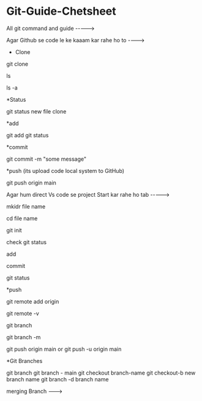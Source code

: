 # Git-Guide-Chetsheet
All git command and guide ----->






Agar Github se code le ke kaaam kar rahe ho to ---->

*  Clone 

git clone <link>

ls <its show clone folder>

ls -a <its show hideen file>


*Status 

git status
new file <its show untracked massge>
clone <if we are changed  then it shows a modified file>


*add

git add <filename>
git status <now new file go to stage option>

*commit

git commit -m "some message" <affter add then we are use commit>


*push (its upload code local system to GitHub)

git push origin main



Agar hum direct Vs code se project Start kar rahe ho tab ----->

mkidr file name <its creade new folder >

 cd file name <vist under the folder >

git init <make new repo using vs code >

check git status 

add

commit 

git status


*push

git remote add origin <repo link>

git remote -v <it is used for verify to remote>

git branch <to check branch>

git branch -m <to rename branch>

git push origin main  or git push -u origin main




*Git Branches  <it is used for work same project but the main program copy then starts changes>

git branch <check branch>
git branch - main <to rename branch> 
git checkout branch-name <to navigate>
git checkout-b new branch name <to create new branch>
git branch -d branch name <to delete branch>


merging Branch --->












